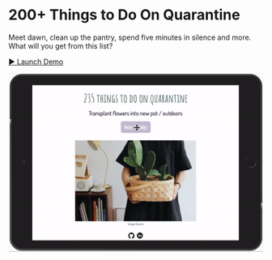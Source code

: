 # 200+ Things to Do On Quarantine

Meet dawn, clean up the pantry, spend five minutes in silence and more. <br>
What will you get from this list? <br>

[▶️ Launch Demo](https://yaninatrekhleb.github.io/quarantine-what-to-do/)

![Demo](public/images/to-do-demo.gif)